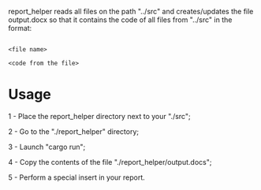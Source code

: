 report_helper reads all files on the path "../src" and creates/updates the file output.docx so that it
contains the code of all files from "../src" in the format:
```

<file name>

<code from the file>
```

# Usage

1 - Place the report_helper directory next to your "./src";

2 - Go to the "./report_helper" directory;

3 - Launch "cargo run";

4 - Copy the contents of the file "./report_helper/output.docs";

5 - Perform a special insert in your report.
